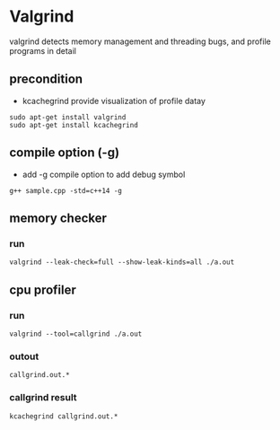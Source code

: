 # Valgrind
valgrind detects memory management and threading bugs, and profile programs in detail

## precondition
* kcachegrind provide visualization of profile datay
```
sudo apt-get install valgrind
sudo apt-get install kcachegrind
```

## compile option (-g)
+ add -g compile option to add debug symbol
```
g++ sample.cpp -std=c++14 -g
```

## memory checker
### run
```
valgrind --leak-check=full --show-leak-kinds=all ./a.out
```

## cpu profiler
### run
```
valgrind --tool=callgrind ./a.out
```

### outout
```
callgrind.out.*
```

### callgrind result
```
kcachegrind callgrind.out.*
```
